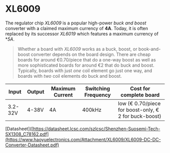 # XL6009

The regulator chip *XL6009* is a popular high-power *buck and boost* converter with a claimed maximum currency of **4A**. Today, it is often replaced by its successor *XL6019* which features a maximum currency of **5A*.

> Whether a board with *XL6009* works as a buck, boost, or book-and-boost converter depends on the board design. There are cheap boards for around €0.70/piece that do a one-way boost as well as more sophisticated boards for around €2 that do buck and boost.
> Typically, boards with just *one* coil element go just one way, and boards with *two* coil elements do buck and boost.

| Input | Output | Maximum Current | Switching Frequency | Cost for complete board |
| --- | --- | --- | --- | --- |
| 3.2-32V | 4-38V | 4A | 400kHz | low (€ 0.70/piece for boost-only, € 2 for buck-boost) |

[Datasheet]([https://datasheet.lcsc.com/szlcsc/Shenzhen-Suosemi-Tech-SX1308_C78162.pdf](https://www.haoyuelectronics.com/Attachment/XL6009/XL6009-DC-DC-Converter-Datasheet.pdf)
